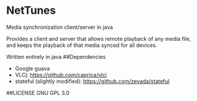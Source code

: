 # NetTunes
Media synchronization client/server in java

Provides a client and server that allows remote playback of any media file, and keeps the playback of that media synced for all devices. 

Written entirely in java
##Dependencies
* Google guava
* VLCj: https://github.com/caprica/vlcj
* stateful (slightly modified): https://github.com/zevada/stateful

##LICENSE
GNU GPL 3.0
